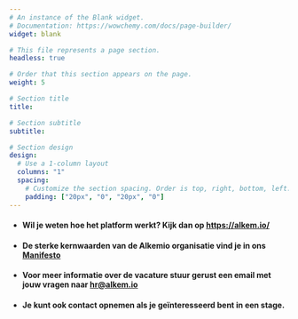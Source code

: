 ```yaml
---
# An instance of the Blank widget.
# Documentation: https://wowchemy.com/docs/page-builder/
widget: blank

# This file represents a page section.
headless: true

# Order that this section appears on the page.
weight: 5

# Section title
title: 

# Section subtitle
subtitle: 

# Section design
design:
  # Use a 1-column layout
  columns: "1"
  spacing:
    # Customize the section spacing. Order is top, right, bottom, left.
    padding: ["20px", "0", "20px", "0"]
---
```

* #### Wil je weten hoe het platform werkt? Kijk dan op https://alkem.io/ 
* #### De sterke kernwaarden van de Alkemio organisatie vind je in ons [Manifesto](https://www.alkemio.org/manifesto/) 
* #### Voor meer informatie over de vacature stuur gerust een email met jouw vragen naar <a href="mailto:hr@alkem.io"> hr@alkem.io </a> 
* #### Je kunt ook contact opnemen als je geïnteresseerd bent in een stage. 
